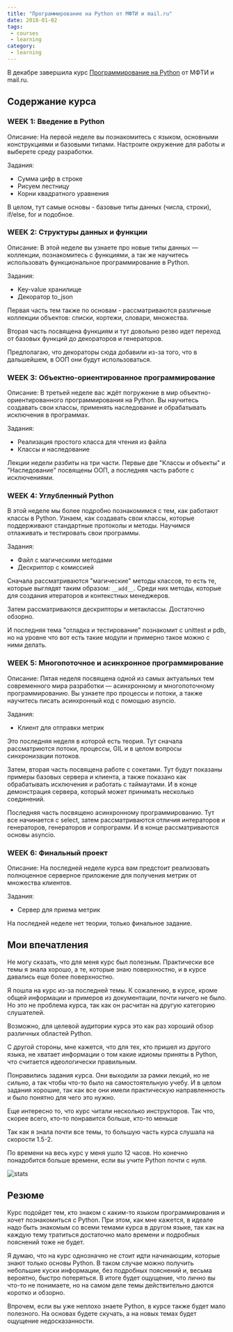 ```yaml
---
title: "Программирование на Python от МФТИ и mail.ru"
date: 2018-01-02
tags:
 - courses
 - learning
category:
 - learning
---
```


В декабре завершила курс [Программирование на Python](https://www.coursera.org/learn/programming-in-python) от МФТИ и mail.ru.

## Содержание курса

### WEEK 1: Введение в Python

Описание: На первой неделе вы познакомитесь с языком, основными конструкциями и базовыми типами. Настроите окружение для работы и выберете среду разработки.

Задания:

* Сумма цифр в строке
* Рисуем лестницу
* Корни квадратного уравнения

В целом, тут самые основы - базовые типы данных (числа, строки), if/else, for и подобное.

### WEEK 2: Структуры данных и функции

Описание: В этой неделе вы узнаете про новые типы данных — коллекции, познакомитесь с функциями, а так же научитесь использовать функциональное программирование в Python.

Задания:

* Key-value хранилище
* Декоратор to_json

Первая часть тем также по основам - рассматриваются различные коллекции объектов: списки, кортежи, словари, множества.

Вторая часть посвящена функциям и тут довольно резво идет переход от базовых функций до декораторов и генераторов.

Предполагаю, что декораторы сюда добавили из-за того, что в дальшейшем, в ООП они будут использоваться.

### WEEK 3: Объектно-ориентированное программирование

Описание: В третьей неделе вас ждёт погружение в мир объектно-ориентированного программирования на Python. Вы научитесь создавать свои классы, применять наследование и обрабатывать исключения в программах.

Задания:

* Реализация простого класса для чтения из файла
* Классы и наследование

Лекции недели разбиты на три части. Первые две "Классы и объекты" и "Наследование" посвящены ООП, а последняя часть работе с исключениями.

### WEEK 4: Углубленный Python

В этой неделе мы более подробно познакомимся с тем, как работают классы в Python. Узнаем, как создавать свои классы, которые поддерживают стандартные протоколы и методы. Научимся отлаживать и тестировать свои программы.

Задания:

* Файл с магическими методами
* Дескриптор с комиссией

Сначала рассматриваются "магические" методы классов, то есть те, которые выглядят таким образом: `__add__`.
Среди них методы, которые для создания итераторов и контекстных менеджеров.

Затем рассматриваются дескрипторы и метаклассы. Достаточно обзорно.

И последняя тема "отладка и тестирование" познакомит с unittest и pdb, но на уровне что вот есть такие модули и примерно такое можно с ними делать.


### WEEK 5: Многопоточное и асинхронное программирование

Описание: Пятая неделя посвящена одной из самых актуальных тем современного мира разработки — асинхронному и многопоточному программированию. Вы узнаете про процессы и потоки, а также научитесь писать асинхронный код с помощью asyncio.

Задания:

* Клиент для отправки метрик

Это последняя неделя в которой есть теория. Тут сначала рассматриются потоки, процессы, GIL и в целом вопросы синхронизации потоков.

Затем, вторая часть посвящена работе с сокетами. Тут будут показаны примеры базовых сервера и клиента, а также показано как обрабатывать исключения и работать с таймаутами.
И в конце демонстрация сервера, который может принимать несколько соединений.

Последняя часть посвящено асинхронному программированию.
Тут все начинается с select, затем рассматриваются отличия интераторов и генераторов, генераторов и сопрограмм.
И в конце рассматриваются основы asyncio. 

### WEEK 6: Финальный проект

Описание: На последней неделе курса вам предстоит реализовать полноценное серверное приложение для получения метрик от множества клиентов.

Задания:

* Сервер для приема метрик

На последней неделе нет теории, только финальное задание.

## Мои впечатления

Не могу сказать, что для меня курс был полезным.
Практически все темы я знала хорошо, а те, которые знаю поверхностно, и в курсе давались еще более поверхностно.

Я пошла на курс из-за последней темы.
К сожалению, в курсе, кроме общей информации и примеров из документации, почти ничего не было.
Но это не проблема курса, так как он расчитан на другую категорию слушателей.

Возможно, для целевой аудитории курса это как раз хороший обзор различных областей Python.

С другой стороны, мне кажется, что для тех, кто пришел из другого языка, не хватает информации о том какие идиомы приняты в Python, что считается идеологически правильным.

Понравились задания курса. Они выходили за рамки лекций, но не сильно, а так чтобы что-то было на самостоятельную учебу.
И в целом задания хорошие, так как все они имели практическую направленность и было понятно для чего это нужно.

Еще интересно то, что курс читали несколько инструкторов.
Так что, скорее всего, кто-то понравится больше, кто-то меньше

Так как я знала почти все темы, то большую часть курса слушала на скорости 1.5-2.

По времени на весь курс у меня ушло 12 часов. Но конечно понадобится больше времени, если вы учите Python почти с нуля.

![stats](https://raw.githubusercontent.com/natenka/natenka.github.io/master/assets/images/mfti-python-stats.png)

## Резюме

Курс подойдет тем, кто знаком с каким-то языком программирования и хочет познакомиться с Python.
При этом, как мне кажется, в идеале надо быть знакомым со всеми темами курса в другом языке, так как на каждую тему тратиться достаточно мало времени и подробных пояснений тоже не будет.

Я думаю, что на курс однозначно не стоит идти начинающим, которые знают только основы Python.
В таком случае можно получить небольшие куски информации, без подробных пояснений и, весьма вероятно, быстро потеряться.
В итоге будет ощущение, что лично вы что-то не понимаете, но на самом деле темы действительно даются коротко и обзорно.

Впрочем, если вы уже неплохо знаете Python, в курсе также будет мало полезного.
На основах будете скучать, а на новых темах будет ощущение недосказанности.


